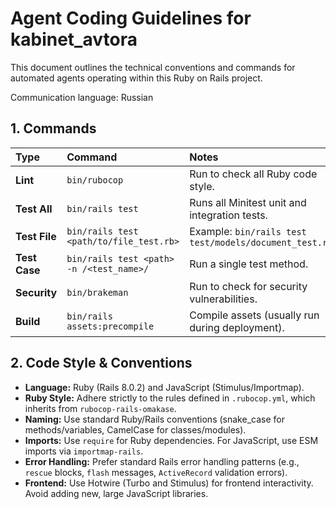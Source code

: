 # Agent Coding Guidelines for kabinet_avtora

This document outlines the technical conventions and commands for automated agents operating within this Ruby on Rails project.

Communication language: Russian

## 1. Commands

| Type | Command | Notes |
| :--- | :--- | :--- |
| **Lint** | `bin/rubocop` | Run to check all Ruby code style. |
| **Test All** | `bin/rails test` | Runs all Minitest unit and integration tests. |
| **Test File** | `bin/rails test <path/to/file_test.rb>` | Example: `bin/rails test test/models/document_test.rb` |
| **Test Case** | `bin/rails test <path> -n /<test_name>/` | Run a single test method. |
| **Security** | `bin/brakeman` | Run to check for security vulnerabilities. |
| **Build** | `bin/rails assets:precompile` | Compile assets (usually run during deployment). |

## 2. Code Style & Conventions

*   **Language:** Ruby (Rails 8.0.2) and JavaScript (Stimulus/Importmap).
*   **Ruby Style:** Adhere strictly to the rules defined in `.rubocop.yml`, which inherits from `rubocop-rails-omakase`.
*   **Naming:** Use standard Ruby/Rails conventions (snake_case for methods/variables, CamelCase for classes/modules).
*   **Imports:** Use `require` for Ruby dependencies. For JavaScript, use ESM imports via `importmap-rails`.
*   **Error Handling:** Prefer standard Rails error handling patterns (e.g., `rescue` blocks, `flash` messages, `ActiveRecord` validation errors).
*   **Frontend:** Use Hotwire (Turbo and Stimulus) for frontend interactivity. Avoid adding new, large JavaScript libraries.
